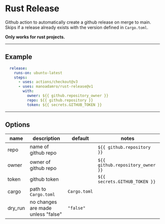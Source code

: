 # Rust Release

Github action to automatically create a github release on merge to main. <br>
Skips if a release already exists with the version defined in `Cargo.toml`.

__Only works for rust projects.__

---

## Example

```yaml
  release:
    runs-on: ubuntu-latest
    steps:
      - uses: actions/checkout@v3
      - uses: manoadamro/rust-release@v1
        with:
          owner: ${{ github.repository_owner }}
          repo: ${{ github.repository }}
          token: ${{ secrets.GITHUB_TOKEN }}
```

---

## Options

| name    | description                        | default      | notes                            |
|---------|------------------------------------|--------------|----------------------------------|
| repo    | name of github repo                |              | `${{ github.repository }}`       |
| owner   | owner of github repo               |              | `${{ github.repository_owner }}` |
| token   | github token                       |              | `${{ secrets.GITHUB_TOKEN }}`    |
| cargo   | path to `Cargo.toml`               | `Cargo.toml` |                                  |
| dry_run | no changes are made unless "false" | `"false"`    |                                  |
